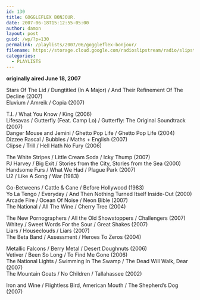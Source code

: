 ```yaml
---
id: 130
title: GOGGLEFLEX BONJOUR.
date: 2007-06-18T15:12:55-05:00
author: damon
layout: post
guid: /wp/?p=130
permalink: /playlists/2007/06/goggleflex-bonjour/
filename: https://storage.cloud.google.com/radioslipstream/radio/slipstream-s4e06.mp3
categories:
  - PLAYLISTS
---
```


**originally aired June 18, 2007**

Stars Of The Lid / Dungtitled (In A Major) / And Their Refinement Of The Decline (2007)  
Eluvium / Amreik / Copia (2007)

T.I. / What You Know / King (2006)  
Lifesavas / Gutterfly (Feat. Camp Lo) / Gutterfly: The Original Soundtrack (2007)  
Danger Mouse and Jemini / Ghetto Pop Life / Ghetto Pop Life (2004)  
Dizzee Rascal / Bubbles / Maths + English (2007)  
Clipse / Trill / Hell Hath No Fury (2006)

The White Stripes / Little Cream Soda / Icky Thump (2007)  
PJ Harvey / Big Exit / Stories from the City, Stories from the Sea (2000)  
Handsome Furs / What We Had / Plague Park (2007)  
U2 / Like A Song / War (1983)

Go-Betweens / Cattle & Cane / Before Hollywood (1983)  
Yo La Tengo / Everyday / And Then Nothing Turned Itself Inside-Out (2000)  
Arcade Fire / Ocean Of Noise / Neon Bible (2007)  
The National / All The Wine / Cherry Tree (2004)

The New Pornographers / All the Old Showstoppers / Challengers (2007)  
Whitey / Sweet Words For the Sour / Great Shakes (2007)  
Liars / Houseclouds / Liars (2007)  
The Beta Band / Assessment / Heroes To Zeros (2004)

Metallic Falcons / Berry Metal / Desert Doughnuts (2006)  
Vetiver / Been So Long / To Find Me Gone (2006)  
The National Lights / Swimming In The Swamp / The Dead Will Walk, Dear (2007)  
The Mountain Goats / No Children / Tallahassee (2002)

Iron and Wine / Flightless Bird, American Mouth / The Shepherd’s Dog (2007)

